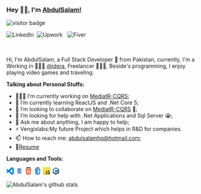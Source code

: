 ### Hey 👋🏽, I'm [AbdulSalam!](https://github.com/abdulsalamhq/) 


![visitor badge](https://visitor-badge.glitch.me/badge?page_id=abdulsalamhq.visitor-badge&left_color=red&right_color=yellow) 

[<img align="left" alt="LinkedIn" width="80" src="https://github.com/melanieshi0120/melanieshi0120/blob/master/linkedin.ico" />]( http://www.linkedin.com/in/abdulsalamhq)
[<img align="left" alt="Upwork" width="80" src="https://github.com/melanieshi0120/melanieshi0120/blob/master/medium.ico" />](https://www.upwork.com/freelancers/~01e530fbc5e4f049e0)
[<img align="left" alt="Fiver" width="80" src="https://github.com/melanieshi0120/melanieshi0120/blob/master/1000hires.ico" />](https://1000hires.com/candidates/466)
<br />
<br />
<br />

Hi, I'm AbdulSalam, a Full Stack Developer 🚀 from Pakistan, currently, I'm a Working in  🙍🏽‍♂️ [@idera](https://www.idera.com/), Freelancer 👨🏽‍💻, Beside's programming, I enjoy playing video games and traveling.
  
**Talking about Personal Stuffs:**

- 👨🏽‍💻 I’m currently working on [MediatR-CQRS](https://github.com/abdulsalamhq/MediatR-CQRS);
- 🌱 I’m currently learning ReactJS and .Net Core 5; 
- 👯 I’m looking to collaborate on [MediatR-CQRS](https://github.com/abdulsalamhq/MediatR-CQRS) 🤝;
- 🤔 I’m looking for help with .Net Applications and Sql Server 😭;
- 💬 Ask me about anything, I am happy to help;
- ⚡️ Vengixlabs:My future Project which helps in R&D for companies. 
- 📫 How to reach me: abdulsalamhq@hotmail.com;
- 📝[Resume](https://www.rozee.pk/cvpreview/index?target=2&i=FmfAEJsf1e9yOBmbTt5uJ2YMSbUZ9l6TG7FH::UIS5F/oT37Pb4MAShf0t2uS1lAHaYH::5F3iBSveKUIZZHKfAg==&userID=vVpaY2QrFU3j5ZQoJZV/tuGYiMVRGnFRK8nhY9vKVnmxvBzNICfhb/JkmuiWujaWleb1ocZ6MlGHOL2x18iLRA==)

**Languages and Tools:**  

<code><img height="20" src="https://raw.githubusercontent.com/github/explore/80688e429a7d4ef2fca1e82350fe8e3517d3494d/topics/visual-studio-code/visual-studio-code.png"></code>
<code><img height="20" src="https://raw.githubusercontent.com/github/explore/80688e429a7d4ef2fca1e82350fe8e3517d3494d/topics/sql/sql.png"></code>
<code><img height="20" src="https://raw.githubusercontent.com/github/explore/80688e429a7d4ef2fca1e82350fe8e3517d3494d/topics/html/html.png"></code>
<code><img height="20" src="https://raw.githubusercontent.com/github/explore/80688e429a7d4ef2fca1e82350fe8e3517d3494d/topics/css/css.png"></code>
<code><img height="20" src="https://raw.githubusercontent.com/github/explore/80688e429a7d4ef2fca1e82350fe8e3517d3494d/topics/javascript/javascript.png"></code>
<code><img height="20" src="https://raw.githubusercontent.com/github/explore/80688e429a7d4ef2fca1e82350fe8e3517d3494d/topics/cpp/cpp.png"></code>




![AbdulSalam's github stats](https://github-readme-stats.vercel.app/api?username=abdulsalamhq&show_icons=true&hide_border=true)

